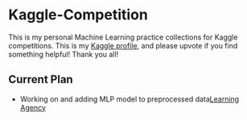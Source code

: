 # Kaggle-Competition
This is my personal Machine Learning practice collections for Kaggle competitions. This is my [Kaggle profile](https://www.kaggle.com/hugowjd), and please upvote if you find something helpful! Thank you all!


## Current Plan
* Working on and adding MLP model to preprocessed data[Learning Agency](https://www.kaggle.com/competitions/learning-agency-lab-automated-essay-scoring-2)